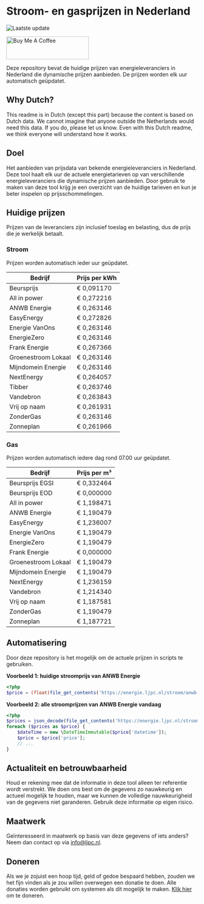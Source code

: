# Stroom- en gasprijzen in Nederland

![Laatste update](https://img.shields.io/badge/laatste%20update-2024--01--07%2022%3A00%20CET-brightgreen)

<a href="https://www.buymeacoffee.com/Lars-" target="_blank"><img src="https://cdn.buymeacoffee.com/buttons/v2/default-orange.png" alt="Buy Me A Coffee" height="60" style="height: 60px !important;width: 217px !important;" ></a>

Deze repository bevat de huidige prijzen van energieleveranciers in Nederland die dynamische prijzen aanbieden. De prijzen worden elk uur automatisch geüpdatet.

## Why Dutch?

This readme is in Dutch (except this part) because the content is based on Dutch data. We cannot imagine that anyone outside the Netherlands would need this data. If you do, please let us know. Even with this Dutch readme, we think
everyone will understand how it works.

## Doel

Het aanbieden van prijsdata van bekende energieleveranciers in Nederland. Deze tool haalt elk uur de actuele energietarieven op van verschillende energieleveranciers die dynamische prijzen aanbieden. Door gebruik te maken van deze tool
krijg je een overzicht van de huidige tarieven en kun je beter inspelen op prijsschommelingen.

## Huidige prijzen

Prijzen van de leveranciers zijn inclusief toeslag en belasting, dus de prijs die je werkelijk betaalt.

### Stroom

Prijzen worden automatisch ieder uur geüpdatet.

 Bedrijf | Prijs per kWh 
---------|---------------
Beursprijs | € 0,091170
All in power | € 0,272216
ANWB Energie | € 0,263146
EasyEnergy | € 0,272826
Energie VanOns | € 0,263146
EnergieZero | € 0,263146
Frank Energie | € 0,267366
Groenestroom Lokaal | € 0,263146
Mijndomein Energie | € 0,263146
NextEnergy | € 0,264057
Tibber | € 0,263746
Vandebron | € 0,263843
Vrij op naam | € 0,261931
ZonderGas | € 0,263146
Zonneplan | € 0,261966


### Gas

Prijzen worden automatisch iedere dag rond 07.00 uur geüpdatet.

 Bedrijf | Prijs per m³ 
---------|--------------
Beursprijs EGSI | € 0,332464
Beursprijs EOD | € 0,000000
All in power | € 1,198471
ANWB Energie | € 1,190479
EasyEnergy | € 1,236007
Energie VanOns | € 1,190479
EnergieZero | € 1,190479
Frank Energie | € 0,000000
Groenestroom Lokaal | € 1,190479
Mijndomein Energie | € 1,190479
NextEnergy | € 1,236159
Vandebron | € 1,214340
Vrij op naam | € 1,187581
ZonderGas | € 1,190479
Zonneplan | € 1,187721


## Automatisering

Door deze repository is het mogelijk om de actuele prijzen in scripts te gebruiken.

**Voorbeeld 1: huidige stroomprijs van ANWB Energie**

```php
<?php
$price = (float)file_get_contents('https://energie.ljpc.nl/stroom/anwb-energie-nu.txt');

```

**Voorbeeld 2: alle stroomprijzen van ANWB Energie vandaag**

```php
<?php
$prices = json_decode(file_get_contents('https://energie.ljpc.nl/stroom/all-in-power-vandaag.json'),true);
foreach ($prices as $price) {
    $dateTime = new \DateTimeImmutable($price['datetime']);
    $price = $price['price'];
    // ...
}
```

## Actualiteit en betrouwbaarheid

Houd er rekening mee dat de informatie in deze tool alleen ter referentie wordt verstrekt. We doen ons best om de gegevens zo nauwkeurig en actueel mogelijk te houden, maar we kunnen de volledige nauwkeurigheid van de gegevens niet
garanderen. Gebruik deze informatie op eigen risico.

## Maatwerk

Geïnteresseerd in maatwerk op basis van deze gegevens of iets anders? Neem dan contact op
via [info@ljpc.nl](mailto:info@ljpc.nl?subject=Energie%20prijzen).

## Doneren

Als we je zojuist een hoop tijd, geld of gedoe bespaard hebben, zouden we het fijn vinden als je zou willen overwegen een
donatie te doen. Alle donaties worden gebruikt om systemen als dit mogelijk te
maken. [Klik hier](https://www.buymeacoffee.com/Lars-) om te doneren.
